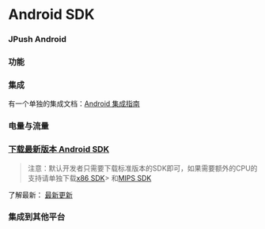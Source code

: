 # Android SDK

### JPush Android


### 功能


### 集成

有一个单独的集成文档：[Android 集成指南](../../guideline/android_guide)

### 电量与流量


### [下载最新版本 Android SDK][1]

> 注意：默认开发者只需要下载标准版本的SDK即可，如果需要额外的CPU的支持请单独下载[x86 SDK][2]> 和[MIPS SDK][3]

了解最新： [最新更新][4]

### 集成到其他平台

[0]: ../../image/product_android.png
[1]: https://www.jpush.cn/downloads/sdk/android/
[2]: https://www.jpush.cn/downloads/sdk/android-with-x86
[3]: https://www.jpush.cn/downloads/sdk/android-with-mips
[4]: ../../updates
